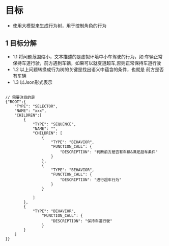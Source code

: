 
# 目标
- 使用大模型来生成行为树，用于控制角色的行为

## 1 目标分解
- 1.1 将问题范围缩小，文本描述的是虚拟环境中小车驾驶的行为，如:车辆正常保持车道行驶，前方遇到车辆，如果可以就变道超车,否则正常保持车道行驶
- 1.2 以上问题转换成行为树的关键是找出语义中蕴含的条件，也就是 前方是否有车辆 
- 1.3 以Json形式表示
```

// 需要注意的是
{"ROOT":{
    "TYPE": "SELECTOR",
    "NAME": "xxx",
    "CHILDREN":[
        {
            "TYPE": "SEQUENCE",
            "NAME": "",
            "CHILDREN": [
                {
                    "TYPE": "BEHAVIOR",
                    "FUNCTION_CALL": {
                        "DESCRIPTION": "判断前方是否有车辆&满足超车条件"
                    }
                },
                {
                    "TYPE": "BEHAVIOR",
                    "FUNCTION_CALL": {
                        "DESCRIPTION": "进行超车行为"
                    }
                }
                
            ]
        },
        {
            "TYPE": "BEHAVIOR",
                "FUNCTION_CALL": {
                    "DESCRIPTION": "保持车道行驶"
                }
        }
    ]
}}
```
